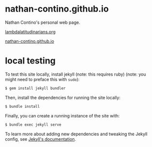 # nathan-contino.github.io
Nathan Contino's personal web page.

[lambdalatitudinarians.org](https://www.lambdalatitudinarians.org)

[nathan-contino.github.io](https://nathan-contino.github.io/)

# local testing

To test this site locally, install jekyll (note: this requires ruby)
(note: you might need to preface this with `sudo`):

```bash
$ gem install jekyll bundler
```

Then, install the dependencies for running the site locally:

```bash
$ bundle install
```

Finally, you can create a running instance of the site with:

```bash
$ bundle exec jekyll serve
```

To learn more about adding new dependencies and tweaking the
Jekyll config, see [Jekyll's documentation](https://jekyllrb.com/docs/).
